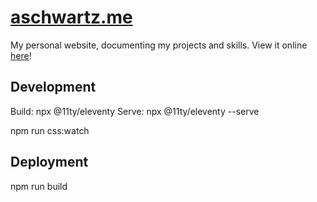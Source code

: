 # [aschwartz.me](http://aschwartz.me)

My personal website, documenting my projects and skills.
View it online [here](http://aschwartz.me)!

## Development

Build: npx @11ty/eleventy
Serve: npx @11ty/eleventy --serve

npm run css:watch

## Deployment

npm run build
